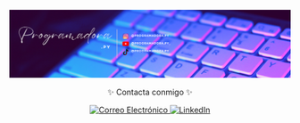 ![Banner de LinkedIn](https://github.com/programadorapy/README/blob/main/Pink%20White%20Aesthetic%20Minimalist%20Linkedin%20Banner.png)

<p align="center">✨ Contacta conmigo ✨</p>

<p align="center">
  <a href="mailto:evelyncc132002@gmail.com">
    <img src="https://img.shields.io/badge/Gmail-D14836?style=for-the-badge&logo=gmail&logoColor=white" alt="Correo Electrónico">
  </a>
  <a href="https://www.linkedin.com/in/evelyn-calcines-464828292/">
    <img src="https://img.shields.io/badge/LinkedIn-0077B5?style=for-the-badge&logo=linkedin&logoColor=white" alt="LinkedIn">
  </a>
</p>
